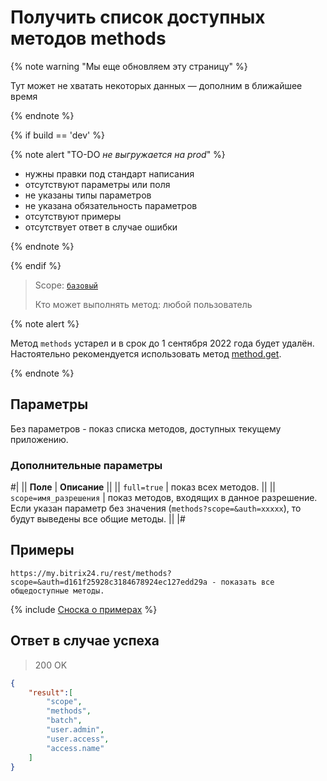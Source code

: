 # Получить список доступных методов methods

{% note warning "Мы еще обновляем эту страницу" %}

Тут может не хватать некоторых данных — дополним в ближайшее время

{% endnote %}

{% if build == 'dev' %}

{% note alert "TO-DO _не выгружается на prod_" %}

- нужны правки под стандарт написания
- отсутствуют параметры или поля
- не указаны типы параметров
- не указана обязательность параметров
- отсутствуют примеры
- отсутствует ответ в случае ошибки

{% endnote %}

{% endif %}

> Scope: [`базовый`](../../scopes/permissions.md)
>
> Кто может выполнять метод: любой пользователь

{% note alert %}

Метод `methods` устарел и в срок до 1 сентября 2022 года будет удалён. Настоятельно рекомендуется использовать метод [method.get](./method-get.md).

{% endnote %}

## Параметры

Без параметров - показ списка методов, доступных текущему приложению.

### Дополнительные параметры

#|
|| **Поле** | **Описание** ||
|| `full=true` | показ всех методов. ||
|| `scope=имя_разрешения` | показ методов, входящих в данное разрешение. Если указан параметр без значения (`methods?scope=&auth=xxxxx`), то будут выведены все общие методы. ||
|#

## Примеры

```http
https://my.bitrix24.ru/rest/methods?scope=&auth=d161f25928c3184678924ec127edd29a - показать все общедоступные методы.
```

{% include [Сноска о примерах](../../../_includes/examples.md) %}

## Ответ в случае успеха

> 200 OK
```json
{
    "result":[
        "scope",
        "methods",
        "batch",
        "user.admin",
        "user.access",
        "access.name"
    ]
}
```